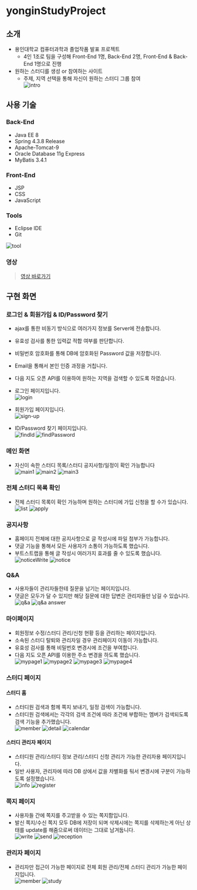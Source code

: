 # yonginStudyProject

## 소개
- 용인대학교 컴퓨터과학과 졸업작품 발표 프로젝트
  - 4인 1조로 팀을 구성해 Front-End 1명, Back-End 2명, Front-End & Back-End 1명으로 진행
- 원하는 스터디를 생성 or 참여하는 사이트
  - 주제, 지역 선택을 통해 자신이 원하는 스터디 그룹 참여 <br>
![intro](https://user-images.githubusercontent.com/59366717/107316346-c5921780-6adb-11eb-9049-1fec850013bd.jpg)
  
## 사용 기술
### Back-End
- Java EE 8
- Spring 4.3.8 Release
- Apache-Tomcat-9
- Oracle Database 11g Express
- MyBatis 3.4.1
  
### Front-End
- JSP
- CSS
- JavaScript

### Tools
- Eclipse IDE
- Git <br>

![tool](https://user-images.githubusercontent.com/59366717/107316402-e0648c00-6adb-11eb-8f83-7a4e82a8cdb2.jpg)

### 영상
> [영상 바로가기](https://youtu.be/Xma8l9yGxw4)

## 구현 화면
### 로그인 & 회원가입 & ID/Password 찾기
- ajax를 통한 비동기 방식으로 여러가지 정보를 Server에 전송합니다.
- 유효성 검사를 통한 입력값 적합 여부를 판단합니다.
- 비밀번호 암호화를 통해 DB에 암호화된 Password 값을 저장합니다.
- Email을 통해서 본인 인증 과정을 거칩니다.
- 다음 지도 오픈 API를 이용하여 원하는 지역을 검색할 수 있도록 하였습니다.
  
- 로그인 페이지입니다. <br>
![login](https://user-images.githubusercontent.com/59366717/107307204-98d50480-6ac9-11eb-94b7-3d4663641fcf.jpg)

- 회원가입 페이지입니다. <br>
![sign-up](https://user-images.githubusercontent.com/59366717/107307369-ed787f80-6ac9-11eb-88a8-7ca788d9e176.jpg)

- ID/Password 찾기 페이지입니다. <br>
![findId](https://user-images.githubusercontent.com/59366717/107307634-64157d00-6aca-11eb-83a1-55d5bd616932.jpg)
![findPassword](https://user-images.githubusercontent.com/59366717/107307707-8ad3b380-6aca-11eb-84b2-0f63cecb0a30.jpg)

### 메인 화면
- 자신이 속한 스터디 목록/스터디 공지사항/일정이 확인 가능합니다 <br>
![main1](https://user-images.githubusercontent.com/59366717/107309981-d38d6b80-6ace-11eb-8a1b-e028e0f9d3d6.jpg)
![main2](https://user-images.githubusercontent.com/59366717/107310165-3e3ea700-6acf-11eb-95d8-e6fb5985e298.jpg)
![main3](https://user-images.githubusercontent.com/59366717/107310192-4ac2ff80-6acf-11eb-981f-1c90913eae9a.jpg)

### 전체 스터디 목록 확인
- 전체 스터디 목록이 확인 가능하며 원하는 스터디에 가입 신청을 할 수가 있습니다. <br>
![list](https://user-images.githubusercontent.com/59366717/107315471-21f43780-6ada-11eb-80df-28fa96c80de5.jpg)
![apply](https://user-images.githubusercontent.com/59366717/107315485-27518200-6ada-11eb-994c-27446610018f.jpg)

### 공지사항
- 홈페이지 전체에 대한 공지사항으로 글 작성시에 파일 첨부가 가능합니다.
- 댓글 기능을 통해서 모든 사용자가 소통이 가능하도록 했습니다.
- 부트스트랩을 통해 글 작성시 여러가지 효과를 줄 수 있도록 했습니다. <br>
![noticeWrite](https://user-images.githubusercontent.com/59366717/107310907-b48fd900-6ad0-11eb-9bc4-cc3e098979a6.jpg)
![notice](https://user-images.githubusercontent.com/59366717/107310926-c1acc800-6ad0-11eb-834d-d954beb9ce77.jpg)

### Q&A
- 사용자들이 관리자들한테 질문을 남기는 페이지입니다.
- 댓글은 모두가 달 수 있지만 해당 질문에 대한 답변은 관리자들만 남길 수 있습니다.
![q&a](https://user-images.githubusercontent.com/59366717/107312383-a4c5c400-6ad3-11eb-85fe-5b2f43787137.jpg)
![q&a answer](https://user-images.githubusercontent.com/59366717/107312410-b27b4980-6ad3-11eb-9a55-8114a33ee0e9.jpg)

### 마이페이지
- 회원정보 수정/스터디 관리/신청 현황 등을 관리하는 페이지입니다.
- 소속된 스터디 탈퇴와 관리자일 경우 관리페이지 이동이 가능합니다.
- 유효성 검사를 통해 비밀번호 변경시에 조건을 부여합니다.
- 다음 지도 오픈 API를 이용한 주소 변경을 하도록 했습니다. <br>
![mypage1](https://user-images.githubusercontent.com/59366717/107313145-48fc3a80-6ad5-11eb-947d-8e22620a4243.jpg)
![mypage2](https://user-images.githubusercontent.com/59366717/107313166-587b8380-6ad5-11eb-9ee8-b6dbb947ca52.jpg)
![mypage3](https://user-images.githubusercontent.com/59366717/107313176-5d403780-6ad5-11eb-8eaf-a4c0455880ae.jpg)
![mypage4](https://user-images.githubusercontent.com/59366717/107313191-63361880-6ad5-11eb-97cb-416dedbfcecf.jpg)

### 스터디 페이지
#### 스터디 홈
- 스터디원 검색과 함께 쪽지 보내기, 일정 검색이 가능합니다.
- 스터디원 검색에서는 각각의 검색 조건에 따라 조건에 부합하는 멤버가 검색되도록 검색 기능을 추가했습니다. <br>
![member](https://user-images.githubusercontent.com/59366717/107314133-5e726400-6ad7-11eb-94fb-c3f7632016bf.jpg)
![detail](https://user-images.githubusercontent.com/59366717/107314188-7518bb00-6ad7-11eb-96e7-8ebb734a3229.jpg)
![calendar](https://user-images.githubusercontent.com/59366717/107314237-8eba0280-6ad7-11eb-80b1-4a586c004853.jpg)

#### 스터디 관리자 페이지
- 스터디원 관리/스터디 정보 관리/스터디 신청 관리가 가능한 관리자용 페이지입니다. 
- 일반 사용자, 관리자에 따라 DB 상에서 값을 차별화를 둬서 변경시에 구분이 가능하도록 설정했습니다. <br>
![info](https://user-images.githubusercontent.com/59366717/107314380-d6d92500-6ad7-11eb-9666-48664882947a.jpg)
![register](https://user-images.githubusercontent.com/59366717/107314407-e48eaa80-6ad7-11eb-8cbf-431a14e4d883.jpg)

### 쪽지 페이지
- 사용자들 간에 쪽지를 주고받을 수 있는 쪽지함입니다.
- 발신 쪽지/수신 쪽지 모두 DB에 저장이 되며 삭제시에는 쪽지를 삭제하는게 아닌 상태를 update를 해줌으로써 데이터는 그대로 남겨둡니다. <br>
![write](https://user-images.githubusercontent.com/59366717/107315139-70550680-6ad9-11eb-9f8d-5277081edbbe.jpg)
![send](https://user-images.githubusercontent.com/59366717/107315109-63381780-6ad9-11eb-98dc-8b73730f8412.jpg)
![reception](https://user-images.githubusercontent.com/59366717/107315084-56b3bf00-6ad9-11eb-813b-b38699b4d0c2.jpg)

### 관리자 페이지
- 관리자만 접근이 가능한 페이지로 전체 회원 관리/전체 스터디 관리가 가능한 페이지입니다. <br>
![member](https://user-images.githubusercontent.com/59366717/107315276-b316de80-6ad9-11eb-806a-d08d229ca717.jpg)
![study](https://user-images.githubusercontent.com/59366717/107315289-b7db9280-6ad9-11eb-8352-a7cf027001d5.jpg)
